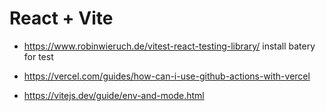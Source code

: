 # React + Vite


- https://www.robinwieruch.de/vitest-react-testing-library/ install batery for test

- https://vercel.com/guides/how-can-i-use-github-actions-with-vercel

- https://vitejs.dev/guide/env-and-mode.html
